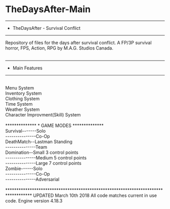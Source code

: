 # TheDaysAfter-Main

************************************
* TheDaysAfter - Survival Conflict 
************************************

Repository of files for the days after survival conflict.
A FP/3P survival horror, FPS, Action, RPG
by M.A.G. Studios Canada.<br><br>

*****************
* Main Features 
*****************
<br>
Menu System<br>
Inventory System<br>
Clothing System<br>
Time System<br>
Weather System<br>
Character Improvment(Skill) System<br><br>
**************
* GAME MODES 
**************
<br>
Survival-------Solo<br>
---------------Co-Op<br>
DeathMatch--Lastman Standing<br>
---------------Team<br>
Domination--Small 3 control points<br>
---------------Medium 5 control points<br>
---------------Large 7 control points<br>
Zombie------Solo<br>
---------------Co-Op<br>
---------------Adversarial<br><br>
***********************************************************************************
UPDATED March 10th 2018 All code matches current in use code. Engine version 4.18.3
